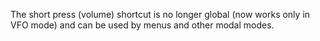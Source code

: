 The short press (volume) shortcut is no longer global (now works only in VFO mode) and can be used by menus and other modal modes.